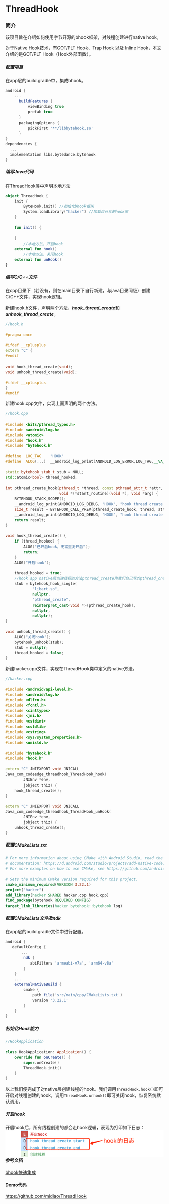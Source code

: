 # ThreadHook

### 简介

该项目旨在介绍如何使用字节开源的bhook框架，对线程创建进行native hook。

对于Native Hook技术，有GOT/PLT Hook、Trap Hook 以及 Inline Hook，本文介绍的是GOT/PLT Hook（Hook外部函数）。

##### 配置项目

在app层的build.gradle中，集成bhook。

```groovy
android {
  	...
      buildFeatures {
          viewBinding true
          prefab true
      }
      packagingOptions {
          pickFirst '**/libbytehook.so'
      }
}
dependencies {
  ...
  implementation libs.bytedance.bytehook
}
```

##### 编写Java代码

在ThreadHook类中声明本地方法

```kotlin
object ThreadHook {
    init {
        ByteHook.init() //初始化bhook框架
        System.loadLibrary("hacker") //加载自己写的hook库
    }

    fun init() {

    }
		//本地方法，开启hook
    external fun hook()
		//本地方法，关闭hook
    external fun unHook()
}    
```

##### 编写C/C++文件

在cpp目录下（若没有，则在main目录下自行新建，与java目录同级）创建C/C++文件，实现hook逻辑。

新建hook.h文件，声明两个方法，***hook_thread_create***和***unhook_thread_create***。

```c++
//hook.h
  
#pragma once

#ifdef __cplusplus
extern "C" {
#endif

void hook_thread_create(void);
void unhook_thread_create(void);

#ifdef __cplusplus
}
#endif
```

新建hook.cpp文件，实现上面声明的两个方法。

```c++
//hook.cpp

#include <bits/pthread_types.h>
#include <android/log.h>
#include <atomic>
#include "hook.h"
#include "bytehook.h"

#define  LOG_TAG    "HOOK"
#define  ALOG(...)  __android_log_print(ANDROID_LOG_ERROR,LOG_TAG,__VA_ARGS__)

static bytehook_stub_t stub = NULL;
std::atomic<bool> thread_hooked;

int pthread_create_hook(pthread_t *thread, const pthread_attr_t *attr,
                        void *(*start_routine)(void *), void *arg) {
    BYTEHOOK_STACK_SCOPE();
    __android_log_print(ANDROID_LOG_DEBUG, "HOOK", "hook thread create start");
    size_t result = BYTEHOOK_CALL_PREV(pthread_create_hook, thread, attr, *start_routine, arg);
    __android_log_print(ANDROID_LOG_DEBUG, "HOOK", "hook thread create end");
    return result;
}

void hook_thread_create() {
    if (thread_hooked) {
        ALOG("已开启hook，无需重复开启");
        return;
    }
    ALOG("开启hook");

    thread_hooked = true;
  	//hook app native层创建线程的方法pthread_create为我们自己写的pthread_create_hook
    stub = bytehook_hook_single(
            "libart.so",
            nullptr,
            "pthread_create",
            reinterpret_cast<void *>(pthread_create_hook),
            nullptr,
            nullptr);
}

void unhook_thread_create() {
    ALOG("关闭hook");
    bytehook_unhook(stub);
    stub = nullptr;
    thread_hooked = false;
}
```

新建hacker.cpp文件，实现在ThreadHook类中定义的native方法。

```c++
//hacker.cpp

#include <android/api-level.h>
#include <android/log.h>
#include <dlfcn.h>
#include <fcntl.h>
#include <cinttypes>
#include <jni.h>
#include <cstdint>
#include <cstdlib>
#include <cstring>
#include <sys/system_properties.h>
#include <unistd.h>

#include "bytehook.h"
#include "hook.h"

extern "C" JNIEXPORT void JNICALL
Java_com_codeedge_threadhook_ThreadHook_hook(
        JNIEnv *env,
        jobject thiz) {
    hook_thread_create();
}

extern "C" JNIEXPORT void JNICALL
Java_com_codeedge_threadhook_ThreadHook_unHook(
        JNIEnv *env,
        jobject thiz) {
    unhook_thread_create();
}
```

##### 配置CMakeLists.txt

```cmake
# For more information about using CMake with Android Studio, read the
# documentation: https://d.android.com/studio/projects/add-native-code.html.
# For more examples on how to use CMake, see https://github.com/android/ndk-samples.

# Sets the minimum CMake version required for this project.
cmake_minimum_required(VERSION 3.22.1)
project("hacker")
add_library(hacker SHARED hacker.cpp hook.cpp)
find_package(bytehook REQUIRED CONFIG)
target_link_libraries(hacker bytehook::bytehook log)
```

##### 配置CMakeLists文件及ndk

在app层的build.gradle文件中进行配置。

```groovy
android {
   defaultConfig {
       ...
        ndk {
           abiFilters 'armeabi-v7a', 'arm64-v8a'
        }
    }
    ...
    externalNativeBuild {
        cmake {
            path file('src/main/cpp/CMakeLists.txt')
            version '3.22.1'
        }
    }
}
```

##### 初始化Hook能力

```kotlin
//HookApplication

class HookApplication: Application() {
    override fun onCreate() {
        super.onCreate()
        ThreadHook.init()
    }
}
```

以上我们便完成了对native层创建线程的hook。我们调用```ThreadHook.hook()```即可开启对线程创建的hook，调用```ThreadHook.unhook()```即可关闭hook，恢复系统默认调用。

##### 开启hook

开启hook后，所有线程创建的都会走hook逻辑，表现为打印如下日志：
<img src="img/demo.png" align="left" />










#### 参考文档

[bhook快速集成](https://github.com/bytedance/bhook/blob/main/doc/quickstart.zh-CN.md)

#### Demo代码

https://github.com/midiao/ThreadHook

